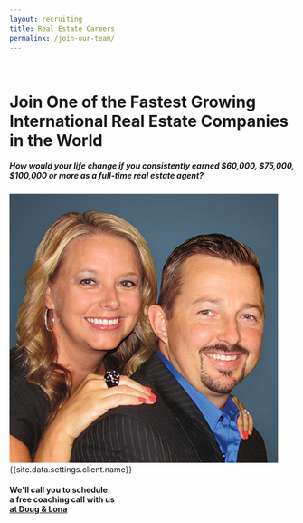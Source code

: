 ```yaml
---
layout: recruiting
title: Real Estate Careers
permalink: /join-our-team/
---
```


<div class="recruiting-page">
<br>
<h1 class="join-us">Join One of the Fastest Growing International Real Estate Companies in the World</h1>
<h5 class="join-us-subtitle">How would your life change if you consistently earned $60,000, $75,000, $100,000 or more as a full-time real estate agent?</h5>
<div class="recruiting-photo">

<span class="client-image-container">
<img src="/img/headshot.jpg" alt="{{site.data.settings.client.name}}" class="client-image"/>
</span>
<figcaption class="caption">{{site.data.settings.client.name}}</figcaption>
</div>

<div data-paperform-id="dougandlona"></div><script>(function() {var script = document.createElement('script'); script.src = "https://paperform.co/__embed.min.js"; document.body.appendChild(script); })()</script>
<h4>We'll call you to schedule<br>
a free coaching call with us<br>
<a href="https://calendly.com/doug-lona/doug-and-lona-30-min?month=2021-09"><b>at Doug & Lona</b></a></h4>